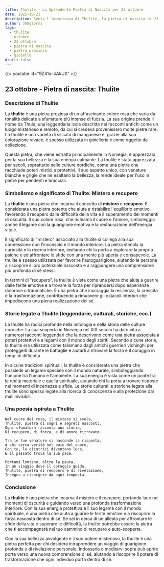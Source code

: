 ```yaml
---
title: Thulite - La Splendente Pietra di Nascita per 23 ottobre
date: 2025-10-23
description: Senta l'importanza di Thulite, la pietra di nascita di 23 ottobre che simboleggia Mistero e recupero. Lasci che la sua bellezza e il suo significato illuminino la sua giornata.
author: 365giorni
tags:
  - thulite
  - ottobre
  - 23 ottobre
  - pietra di nascita
  - pietra preziosa
  - gioiello
draft: false
---
```


{{< youtube id="9Z41o-4AkU0" >}}

## 23 ottobre - Pietra di nascita: Thulite

### Descrizione di Thulite

La **thulite** è una pietra preziosa di un affascinante colore rosa che varia da tonalità delicate a sfumature più intense di fucsia. La sua origine prende il nome da Thule, una leggendaria isola descritta nei racconti antichi come un luogo misterioso e remoto, da cui si credeva provenissero molte pietre rare. La thulite è una varietà di silicato di manganese e, grazie alla sua colorazione vivace, è spesso utilizzata in gioielleria e come oggetto da collezione.

Questa pietra, che viene estratta principalmente in Norvegia, è apprezzata per la sua bellezza e la sua energia calmante. La thulite è stata apprezzata per secoli, soprattutto nelle culture nordiche, come una pietra che racchiude poteri mistici e protettivi. Il suo aspetto unico, con venature bianche e grigie che ne esaltano la bellezza, la rende ideale per l'uso in pietre per pendenti e bracciali.

### Simbolismo e significato di Thulite: Mistero e recupero

La **thulite** è una pietra che incarna il concetto di **mistero** e **recupero**. È considerata una pietra potente che aiuta a ristabilire l'equilibrio emotivo, favorendo il recupero dalle difficoltà della vita e il superamento dei momenti di oscurità. Il suo colore rosa, che richiama il cuore e l'amore, simboleggia anche il legame con la guarigione emotiva e la restaurazione dell'energia vitale.

Il significato di "mistero" associato alla thulite si collega alla sua connessione con l'inconscio e il mondo interiore. La pietra stimola la curiosità e la ricerca interiore, invitando chi la porta a esplorare la propria psiche e ad affrontare le sfide con una mente più aperta e consapevole. La thulite è spesso utilizzata per favorire l'autoguarigione, aiutando le persone a riscoprire il loro potenziale nascosto e a raggiungere una comprensione più profonda di sé stessi.

In termini di "recupero", la thulite è vista come una pietra che aiuta a guarire dalle ferite emotive e a trovare la forza per riprendersi dopo esperienze dolorose o traumatiche. È una pietra che incoraggia la resilienza, la crescita e la trasformazione, contribuendo a rimuovere gli ostacoli interiori che impediscono una piena realizzazione del sé.

### Storie legate a Thulite (leggendarie, culturali, storiche, ecc.)

La thulite ha radici profonde nella mitologia e nella storia delle culture nordiche. La sua scoperta in Norvegia nel XIX secolo ha dato vita a numerosi racconti leggendari che la descrivono come una pietra associata a poteri protettivi e a legami con il mondo degli spiriti. Secondo alcune storie, la thulite era utilizzata come talismano dagli antichi guerrieri vichinghi per proteggerli durante le battaglie e aiutarli a ritrovare la forza e il coraggio in tempi di difficoltà.

In alcune tradizioni spirituali, la thulite è considerata una pietra che possiede un legame speciale con il mondo naturale, simboleggiando l'unione tra l'umano e l'ambiente. La sua energia è vista come un ponte tra la realtà materiale e quella spirituale, aiutando chi la porta a trovare risposte nei momenti di incertezze e sfide. Le storie culturali e storiche legate alla thulite sono spesso legate alla ricerca di conoscenza e alla protezione dai mali invisibili.

### Una poesia ispirata a Thulite

```
Nel cuore del rosa, il mistero si svela,
Thulite, pietra di sogni e segreti nascosti,
Ogni sfumatura racconta una storia,
Di recupero, di forza, e di amore ritrovato.

Tra le tue venature si nasconde la risposta,
A chi cerca verità nel buio del cuore,
Con te, le cicatrici diventano luce,
E il passato trova la sua pace.

Portami lontano, oltre la paura,
In un viaggio dove il coraggio guida,
Thulite, pietra di recupero e di rivelazione,
Insegna a risorgere da ogni tempesta.
```

### Conclusione

La **thulite** è una pietra che incarna il mistero e il recupero, portando luce nei momenti di oscurità e guidando verso una profonda trasformazione interiore. Con la sua energia protettiva e il suo legame con il mondo spirituale, è una pietra che aiuta a guarire le ferite emotive e a riscoprire la forza nascosta dentro di sé. Se sei in cerca di un alleato per affrontare le sfide della vita e superare le difficoltà, la thulite potrebbe essere la pietra che ti accompagnerà nel tuo cammino di recupero e auto-scoperta.

Con la sua bellezza avvolgente e il suo potere misterioso, la thulite è una pietra perfetta per chi desidera intraprendere un viaggio di guarigione profonda e di rivelazione personale. Indossarla o meditarvi sopra può aprire porte verso una nuova comprensione di sé, aiutando a riscoprire il potere di trasformazione che ogni individuo porta dentro di sé.